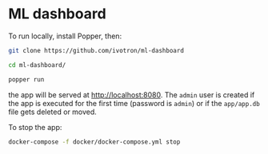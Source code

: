 # ML dashboard

To run locally, install Popper, then:

```bash
git clone https://github.com/ivotron/ml-dashboard

cd ml-dashboard/

popper run
```

the app will be served at <http://localhost:8080>. The `admin` user is 
created if the app is executed for the first time (password is 
`admin`) or if the `app/app.db` file gets deleted or moved.

To stop the app:

```bash
docker-compose -f docker/docker-compose.yml stop
```
